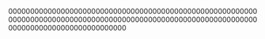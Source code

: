 
000000000000000000000000000000000000000000000000000000000000000000000000000000000000000000000000000000000000000000000000000000000000000000000
